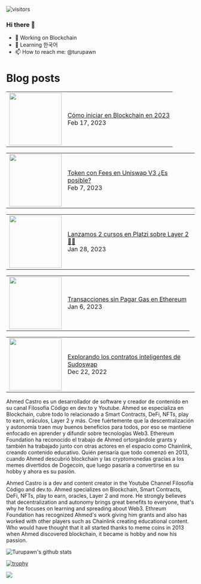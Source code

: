 ![visitors](https://visitor-badge.glitch.me/badge?page_id=turupawn.turupawn)

### Hi there 👋

- 🔭 Working on Blockchain
- 🌱 Learning 한국어
- 📫 How to reach me: @turupawn

# Blog posts

<!-- BLOG-POST-LIST:START --><table><tr><td><a href="https://www.youtube.com/watch?v=TMC-QCUSh0Q"><img width="140px" src="https://i.ytimg.com/vi/TMC-QCUSh0Q/mqdefault.jpg"></a></td>
<td><a href="https://www.youtube.com/watch?v=TMC-QCUSh0Q">Cómo iniciar en Blockchain en 2023</a><br/>Feb 17, 2023</td></tr></table>
<table><tr><td><a href="https://www.youtube.com/watch?v=XaHmTjNoVJs"><img width="140px" src="https://i.ytimg.com/vi/XaHmTjNoVJs/mqdefault.jpg"></a></td>
<td><a href="https://www.youtube.com/watch?v=XaHmTjNoVJs">Token con Fees en Uniswap V3 ¿Es posible?</a><br/>Feb 7, 2023</td></tr></table>
<table><tr><td><a href="https://www.youtube.com/watch?v=zmGKkFvENDM"><img width="140px" src="https://i.ytimg.com/vi/zmGKkFvENDM/mqdefault.jpg"></a></td>
<td><a href="https://www.youtube.com/watch?v=zmGKkFvENDM">Lanzamos 2 cursos en Platzi sobre Layer 2 🚀🚀</a><br/>Jan 28, 2023</td></tr></table>
<table><tr><td><a href="https://www.youtube.com/watch?v=63NtTSxC0xY"><img width="140px" src="https://i.ytimg.com/vi/63NtTSxC0xY/mqdefault.jpg"></a></td>
<td><a href="https://www.youtube.com/watch?v=63NtTSxC0xY">Transacciones sin Pagar Gas en Ethereum</a><br/>Jan 6, 2023</td></tr></table>
<table><tr><td><a href="https://www.youtube.com/watch?v=bHzYevurKCU"><img width="140px" src="https://i.ytimg.com/vi/bHzYevurKCU/mqdefault.jpg"></a></td>
<td><a href="https://www.youtube.com/watch?v=bHzYevurKCU">Explorando los contratos inteligentes de Sudoswap</a><br/>Dec 22, 2022</td></tr></table>
<!-- BLOG-POST-LIST:END -->

<!-- YOUTUBE:START -->
<!-- YOUTUBE:END -->

Ahmed Castro es un desarrollador de software y creador de contenido en su canal Filosofía Código en dev.to y Youtube. Ahmed se especializa en Blockchain, cubre todo lo relacionado a Smart Contracts, DeFi, NFTs, play to earn, oráculos, Layer 2 y más. Cree fuértemente que la descentralización y autonomía traen muy buenos beneficios para todos, por eso se mantiene enfocado en aprender y difundir sobre tecnologías Web3. Ethereum Foundation ha reconocido el trabajo de Ahmed ortorgándole grants y también ha trabajado junto con otras actores en el espacio como Chainlink, creando contenido educativo. Quién pensaría que todo comenzó en 2013, cuando Ahmed descubrió blockchain y las cryptomonedas gracias a los memes divertidos de Dogecoin, que luego pasaría a convertirse en su hobby y ahora es su pasión.

Ahmed Castro is a dev and content creator in the Youtube Channel Filosofía Código and dev.to. Ahmed specializes on Blockchain, Smart Contracts, DeFi, NFTs, play to earn, oracles, Layer 2 and more. He strongly believes that decentralization and autonomy brings great benefits to everyone, that's why he focuses on learning and spreading about Web3. Ethreum Foundation has recognized Ahmed's work giving him grants and also has worked with other players such as Chainlink creating educational content. Who would have thought that it all started thanks to meme coins in 2013 when Ahmed discovered blockchain, it became is hobby and now his passion.

![Turupawn's github stats](https://github-readme-stats.vercel.app/api?username=turupawn&show_icons=true)

[![trophy](https://github-profile-trophy.vercel.app/?username=Turupawn&theme=onedark)](https://github.com/ryo-ma/github-profile-trophy)

<a href="https://github.com/anuraghazra/github-readme-stats">
  <!-- Change the `github-readme-stats.anuraghazra1.vercel.app` to `github-readme-stats.vercel.app`  -->
  <img align="center" src="https://github-readme-stats.anuraghazra1.vercel.app/api/top-langs/?username=Turupawn&layout=compact&theme=radical" />
</a>

<!--
**Turupawn/Turupawn** is a ✨ _special_ ✨ repository because its `README.md` (this file) appears on your GitHub profile.

Here are some ideas to get you started:

- 🔭 I’m currently working on ...
- 🌱 I’m currently learning ...
- 👯 I’m looking to collaborate on ...
- 🤔 I’m looking for help with ...
- 💬 Ask me about ...
- 📫 How to reach me: ...
- 😄 Pronouns: ...
- ⚡ Fun fact: ...
-->
